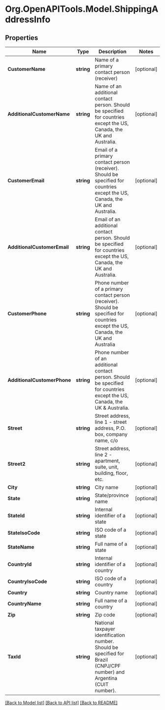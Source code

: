 
# Org.OpenAPITools.Model.ShippingAddressInfo

## Properties

Name | Type | Description | Notes
------------ | ------------- | ------------- | -------------
**CustomerName** | **string** | Name of a primary contact person (receiver) | [optional] 
**AdditionalCustomerName** | **string** | Name of an additional contact person. Should be specified for countries except the US, Canada, the UK and Australia. | [optional] 
**CustomerEmail** | **string** | Email of a primary contact person (receiver). Should be specified for countries except the US, Canada, the UK and Australia. | [optional] 
**AdditionalCustomerEmail** | **string** | Email of an additional contact person. Should be specified for countries except the US, Canada, the UK and Australia. | [optional] 
**CustomerPhone** | **string** | Phone number of a primary contact person (receiver). Should be specified for countries except the US, Canada, the UK and Australia | [optional] 
**AdditionalCustomerPhone** | **string** | Phone number of an additional contact person. Should be specified for countries except the US, Canada, the UK &amp; Australia. | [optional] 
**Street** | **string** | Street address, line 1 - street address, P.O. box, company name, c/o | [optional] 
**Street2** | **string** | Street address, line 2 - apartment, suite, unit, building, floor, etc. | [optional] 
**City** | **string** | City name | [optional] 
**State** | **string** | State/province name | [optional] 
**StateId** | **string** | Internal identifier of a state | [optional] 
**StateIsoCode** | **string** | ISO code of a state | [optional] 
**StateName** | **string** | Full name of a state | [optional] 
**CountryId** | **string** | Internal identifier of a country | [optional] 
**CountryIsoCode** | **string** | ISO code of a country | [optional] 
**Country** | **string** | Country name | [optional] 
**CountryName** | **string** | Full name of a country | [optional] 
**Zip** | **string** | Zip code | [optional] 
**TaxId** | **string** | National taxpayer identification number. Should be specified for Brazil (CNPJ/CPF number) and Argentina (CUIT number). | [optional] 

[[Back to Model list]](../README.md#documentation-for-models)
[[Back to API list]](../README.md#documentation-for-api-endpoints)
[[Back to README]](../README.md)

